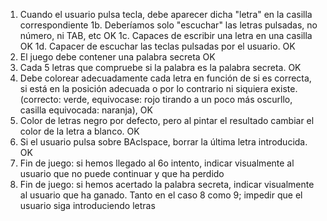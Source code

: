 1. Cuando el usuario pulsa tecla, debe aparecer dicha "letra" en la casilla correspondiente
  1b. Deberíamos solo "escuchar" las letras pulsadas, no número, ni TAB, etc OK
  1c. Capaces de escribir una letra en una casilla OK
  1d. Capacer de escuchar las teclas pulsadas por el usuario. OK
2. El juego debe contener una palabra secreta OK
3. Cada 5 letras que compruebe si la palabra es la 
palabra secreta. OK
4. Debe colorear adecuadamente cada letra en función
de si es correcta, si está en la posición adecuada
o por lo contrario ni siquiera existe. (correcto: verde, equivocase: rojo tirando a un
     poco más oscurllo, casilla equivocada: naranja), OK
6. Color de letras negro por defecto, pero al pintar 
el resultado cambiar el color de la letra a blanco. OK
7. Si el usuario pulsa sobre BAclspace, borrar la última letra introducida. OK
8. Fin de juego: si hemos llegado al 6o intento, indicar visualmente al usuario que no puede 
continuar y que ha perdido
9. Fin de juego: si hemos acertado la palabra secreta, indicar visualmente al usuario que ha
ganado. Tanto en el caso 8 como 9; impedir que el usuario siga introduciendo letras
